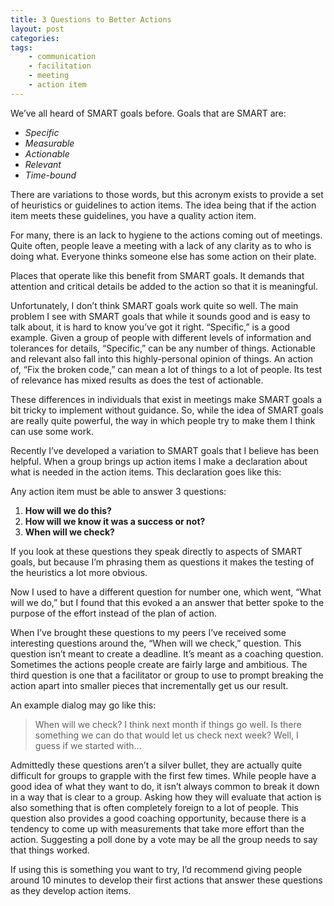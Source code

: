 ```yaml
---
title: 3 Questions to Better Actions
layout: post
categories:
tags:
    - communication
    - facilitation
    - meeting
    - action item
---
```


We’ve all heard of SMART goals before. Goals that are SMART are:

- *Specific*
- *Measurable*
- *Actionable*
- *Relevant*
- *Time-bound*

There are variations to those words, but this acronym exists to provide a set of heuristics or guidelines to action items. The idea being that if the action item meets these guidelines, you have a quality action item.

For many, there is an lack to hygiene to the actions coming out of meetings. Quite often, people leave a meeting with a lack of any clarity as to who is doing what. Everyone thinks someone else has some action on their plate.

Places that operate like this benefit from SMART goals. It demands that attention and critical details be added to the action so that it is meaningful.

Unfortunately, I don’t think SMART goals work quite so well. The main problem I see with SMART goals that while it sounds good and is easy to talk about, it is hard to know you’ve got it right. “Specific,” is a good example. Given a group of people with different levels of information and tolerances for details, “Specific,” can be any number of things. Actionable and relevant also fall into this highly-personal opinion of things.  An action of, “Fix the broken code,” can mean a lot of things to a lot of people. Its test of relevance has mixed results as does the test of actionable.

These differences in individuals that exist in meetings make SMART goals a bit tricky to implement without guidance. So, while the idea of SMART goals are really quite powerful, the way in which people try to make them I think can use some work.

Recently I’ve developed a variation to SMART goals that I believe has been helpful. When a group brings up action items I make a declaration about what is needed in the action items. This declaration goes like this:

Any action item must be able to answer 3 questions:

1. **How will we do this?**
2. **How will we know it was a success or not?**
3. **When will we check?**

If you look at these questions they speak directly to aspects of SMART goals, but because I’m phrasing them as questions it makes the testing of the heuristics a lot more obvious.

Now I used to have a different question for number one, which went, “What will we do,” but I found that this evoked a an answer that better spoke to the purpose of the effort instead of the plan of action.

When I’ve brought these questions to my peers I’ve received some interesting questions around the, “When will we check,” question. This question isn’t meant to create a deadline. It’s meant as a coaching question. Sometimes the actions people create are fairly large and ambitious. The third question is one that a facilitator or group to use to prompt breaking the action apart into smaller pieces that incrementally get us our result.

An example dialog may go like this:

>When will we check?
>I think next month if things go well.
>Is there something we can do that would let us check next week?
>Well, I guess if we started with...

Admittedly these questions aren’t a silver bullet, they are actually quite difficult for groups to grapple with the first few times. While people have a good idea of what they want to do, it isn’t always common to break it down in a way that is clear to a group. Asking how they will evaluate that action is also something that is often completely foreign to a lot of people. This question also provides a good coaching opportunity, because there is a tendency to come up with measurements that take more effort than the action. Suggesting a poll done by a vote may be all the group needs to say that things worked.

If using this is something you want to try, I’d recommend giving people around 10 minutes to develop their first actions that answer these questions as they develop action items.
